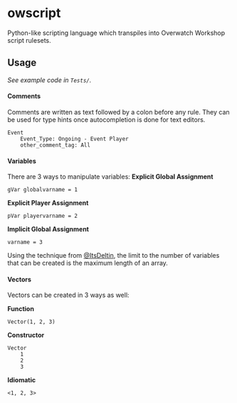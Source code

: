 # owscript
Python-like scripting language which transpiles into Overwatch Workshop script rulesets.

## Usage
*See example code in `Tests/`.*

#### Comments
Comments are written as text followed by a colon before any rule. They can
be used for type hints once autocompletion is done for text editors.
```
Event
    Event_Type: Ongoing - Event Player
    other_comment_tag: All
```

#### Variables
There are 3 ways to manipulate variables:
**Explicit Global Assignment**
```
gVar globalvarname = 1
```
**Explicit Player Assignment**
```
pVar playervarname = 2
```
**Implicit Global Assignment**
```
varname = 3
```

Using the technique from [@ItsDeltin](https://github.com/ItsDeltin), the limit to
the number of variables that can be created is the maximum length of an array.

#### Vectors
Vectors can be created in 3 ways as well:

**Function**
```
Vector(1, 2, 3)
```
**Constructor**
```
Vector
    1
    2
    3
```

**Idiomatic**
```
<1, 2, 3>
```
